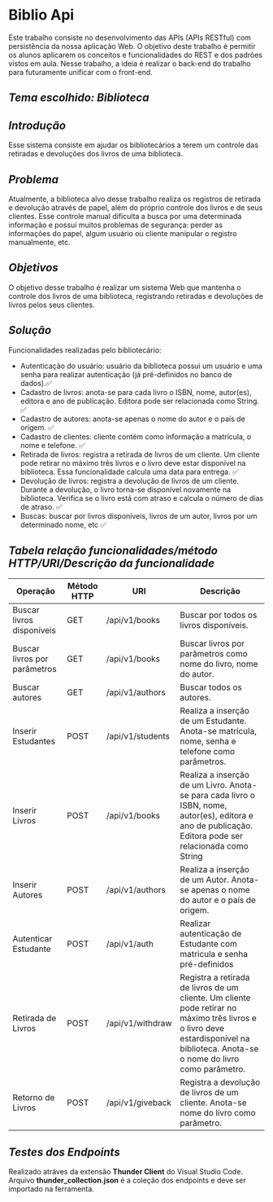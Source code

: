 
# Biblio Api

Este trabalho consiste no 
desenvolvimento das APIs (APIs RESTful) com persistência da nossa 
aplicação Web. O objetivo deste trabalho é permitir os alunos aplicarem 
os conceitos e funcionalidades do REST e dos padrões vistos em aula. 
Nesse trabalho, a ideia é realizar o back-end do trabalho para 
futuramente unificar com o front-end.

*Tema escolhido: Biblioteca*
-

*Introdução*
-
Esse sistema consiste em ajudar os bibliotecários a terem um
controle das retiradas e devoluções dos livros de uma biblioteca.

*Problema*
-
Atualmente, a biblioteca alvo desse trabalho realiza os registros
de retirada e devolução através de papel, além do próprio controle
dos livros e de seus clientes. Esse controle manual dificulta a
busca por uma determinada informação e possui muitos
problemas de segurança: perder as informações do papel, algum
usuário ou cliente manipular o registro manualmente, etc.

*Objetivos*
-
O objetivo desse trabalho é realizar um sistema Web que
mantenha o controle dos livros de uma biblioteca, registrando
retiradas e devoluções de livros pelos seus clientes.

*Solução*
-
Funcionalidades realizadas pelo bibliotecário:
- Autenticação do usuário: usuário da biblioteca possui um
usuário e uma senha para realizar autenticação (já pré-definidos
no banco de dados).✅
- Cadastro de livros: anota-se para cada livro o ISBN, nome,
autor(es), editora e ano de publicação. Editora pode ser
relacionada como String. ✅
- Cadastro de autores: anota-se apenas o nome do autor e o país de
origem. ✅
- Cadastro de clientes: cliente contém como informação a
matrícula, o nome e telefone. ✅
- Retirada de livros: registra a retirada de livros de um cliente. Um
cliente pode retirar no máximo três livros e o livro deve estar
disponível na biblioteca. Essa funcionalidade calcula uma data
para entrega. ✅
- Devolução de livros: registra a devolução de livros de um cliente.
Durante a devolução, o livro torna-se disponível novamente na
biblioteca. Verifica se o livro está com atraso e calcula o número
de dias de atraso. ✅
- Buscas: buscar por livros disponíveis, livros de um autor, livros
por um determinado nome, etc ✅

*Tabela relação funcionalidades/método HTTP/URI/Descrição da funcionalidade*
-
| Operação | Método HTTP | URI | Descrição |
| --- | --- | --- | --- |
| Buscar livros disponíveis | GET | /api/v1/books | Buscar por todos os livros disponíveis.  |
| Buscar livros por parâmetros | GET | /api/v1/books | Buscar livros por parâmetros como nome do livro, nome do autor. |
| Buscar autores | GET | /api/v1/authors | Buscar todos os autores. |
| Inserir Estudantes | POST | /api/v1/students | Realiza a inserção de um Estudante. Anota-se matrícula, nome, senha e telefone como parâmetros. |
| Inserir Livros | POST | /api/v1/books | Realiza a inserção de um Livro. Anota-se para cada livro o ISBN, nome, autor(es), editora e ano de publicação. Editora pode ser relacionada como String |
| Inserir Autores | POST | /api/v1/authors | Realiza a inserção de um Autor. Anota-se apenas o nome do autor e o país de origem. |
| Autenticar Estudante | POST | /api/v1/auth | Realizar autenticação de Estudante com matricula e senha pré-definidos |
| Retirada de Livros | POST | /api/v1/withdraw | Registra a retirada de livros de um cliente. Um cliente pode retirar no máximo três livros e o livro deve estardisponível na biblioteca. Anota-se o nome do livro como parâmetro. |
| Retorno de Livros | POST | /api/v1/giveback | Registra a devolução de livros de um cliente. Anota-se nome do livro como parâmetro. |


*Testes dos Endpoints*
-
Realizado atráves da extensão **Thunder Client** do Visual Studio Code.
Arquivo **thunder_collection.json** é a coleção dos endpoints e deve ser importado na ferramenta.
